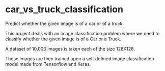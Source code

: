 # car_vs_truck_classification
Predict whether the given image is of a car or of a truck.

This project deals with an image classification problem where we need to classify whether the given image is of a Car or a Truck.

A dataset of 10,000 images is taken each of the size 128X128.

These images are then trained upon a self defined image classification model made from Tensorflow and Keras.
